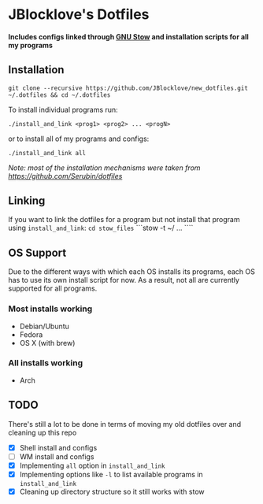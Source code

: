 # JBlocklove's Dotfiles
#### Includes configs linked through [GNU Stow](https://www.gnu.org/software/stow/) and installation scripts for all my programs

## Installation
```git clone --recursive https://github.com/JBlocklove/new_dotfiles.git ~/.dotfiles && cd ~/.dotfiles```

To install individual programs run:

```./install_and_link <prog1> <prog2> ... <progN>```

or to install all of my programs and configs:

```./install_and_link all```

*Note: most of the installation mechanisms were taken from https://github.com/Serubin/dotfiles*

## Linking
If you want to link the dotfiles for a program but not install that program using `install_and_link`:
```cd stow_files```
```stow -t ~/ <prog1> <prog2> ... <progN>````

## OS Support
Due to the different ways with which each OS installs its programs, each OS has to use its own install script for now. As a result, not all are currently supported for all programs.
### Most installs working
* Debian/Ubuntu
* Fedora
* OS X (with brew)
### All installs working
* Arch

## TODO
There's still a lot to be done in terms of moving my old dotfiles over and cleaning up this repo
- [x] Shell install and configs
- [ ] WM install and configs
- [x] Implementing `all` option in `install_and_link`
- [x] Implementing options like `-l` to list available programs in `install_and_link`
- [x] Cleaning up directory structure so it still works with stow
